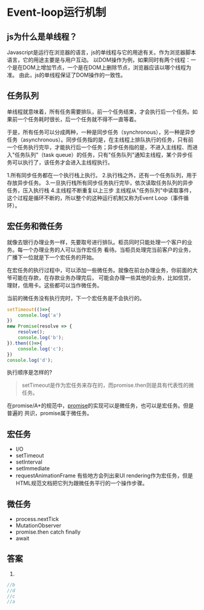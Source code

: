 # Event-loop运行机制

## js为什么是单线程？

Javascript是运行在浏览器的语言，js的单线程与它的用途有关。作为浏览器脚本语言，它的用途主要是与用户互动。
以DOM操作为例，如果同时有两个线程：一个是在DOM上增加节点，一个是在DOM上删除节点，浏览器应该以哪个线程为准。
由此，js的单线程保证了DOM操作的一致性。

## 任务队列
单线程就意味着，所有任务需要排队，前一个任务结束，才会执行后一个任务。如果前一个任务耗时很长，后一个任务就不得不一直等着。

于是，所有任务可以分成两种，一种是同步任务（synchronous），另一种是异步任务（asynchronous）。同步任务指的是，在主线程上排队执行的任务，只有前一个任务执行完毕，才能执行后一个任务；异步任务指的是，不进入主线程、而进入"任务队列"（task queue）的任务，只有"任务队列"通知主线程，某个异步任务可以执行了，该任务才会进入主线程执行。

1.所有同步任务都在一个执行栈上执行。
2.执行栈之外，还有一个任务队列，用于存放异步任务。
3.一旦执行栈所有同步任务执行完毕，依次读取任务队列的异步任务，压入执行栈
4.主线程不断重复以上三步
主线程从"任务队列"中读取事件，这个过程是循环不断的，所以整个的这种运行机制又称为Event Loop（事件循环）。

## 宏任务和微任务
就像去银行办理业务一样，先要取号进行排队。柜员同时只能处理一个客户的业务。每一个办理业务的人可以当作宏任务
看待。当柜员处理完当前客户的业务，广播下一位就是下一个宏任务的开始。

在宏任务的执行过程中，可以添加一些微任务。就像在前台办理业务，你前面的大爷可能在存款，在存款业务办理完后，
可能会办理一些其他的业务，比如信贷，理财，信用卡。这些都可以当作微任务。

当前的微任务没有执行完时，下一个宏任务是不会执行的。

```javascript
setTimeout(()=>{
	console.log('a')
})
new Promise(resolve => {
	resolve();
	console.log('b');
}).then(()=>{
	console.log('c');
})
console.log('d');
```
执行顺序是怎样的?

> setTimeout是作为宏任务来存在的，而promise.then则是具有代表性的微任务。

在promise/A+的规范中，[promise]()的实现可以是微任务，也可以是宏任务。但是普遍的
共识，promise属于微任务。

## 宏任务
+ I/O
+ setTimeout
+ setInterval
+ setImmediate
+ requestAnimationFrame
有些地方会列出来UI rendering作为宏任务，但是HTML规范文档把它列为跟微任务平行的一个操作步骤。

## 微任务
+ process.nextTick
+ MutationObserver
+ promise.then catch finally
+ await

## 答案
1.
 ```javascript
//b
//d
//c
//a
```